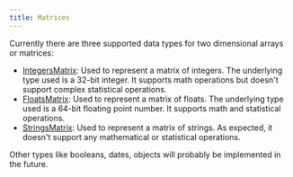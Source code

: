 ```yaml
---
title: Matrices
---
```


Currently there are three supported data types for two dimensional arrays or
matrices:

- [IntegersMatrix](IntegersMatrix): Used to represent a matrix of
  integers. The underlying type used is a 32-bit integer. It supports math
  operations but doesn't support complex statistical operations.
- [FloatsMatrix](FloatsMatrix): Used to represent a matrix of floats. The
  underlying type used is a 64-bit floating point number. It supports math and
  statistical operations.
- [StringsMatrix](StringsMatrix): Used to represent a matrix of strings.
  As expected, it doesn't support any mathematical or statistical operations.

Other types like booleans, dates, objects will probably be implemented in the
future.
